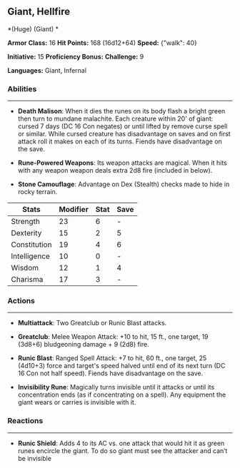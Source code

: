 ## Giant, Hellfire
*(Huge) (Giant) *

**Armor Class:** 16
**Hit Points:** 168 (16d12+64)
**Speed:** {"walk": 40}

**Initiative:** 15
**Proficiency Bonus:**
**Challenge:** 9

**Languages:** Giant, Infernal

### Abilities
 --- 
- **Death Malison**: When it dies the runes on its body flash a bright green then turn to mundane malachite. Each creature within 20' of giant: cursed 7 days (DC 16 Con negates) or until lifted by remove curse spell or similar. While cursed creature has disadvantage on saves and on first attack roll it makes on each of its turns. Fiends have disadvantage on the save.

- **Rune-Powered Weapons**: Its weapon attacks are magical. When it hits with any weapon weapon deals extra 2d8 fire (included in below).

- **Stone Camouflage**: Advantage on Dex (Stealth) checks made to hide in rocky terrain.



| Stats | Modifier | Stat | Save
| ---- | ---- | ---- | ---- |
| Strength | 23 | 6 | - |
| Dexterity | 15 | 2 | 5 |
| Constitution | 19 | 4 | 6 |
| Intelligence | 10 | 0 | - |
| Wisdom | 12 | 1 | 4 |
| Charisma | 17 | 3 | - |

### Actions
 --- 
- **Multiattack**: Two Greatclub or Runic Blast attacks.

- **Greatclub**: Melee Weapon Attack: +10 to hit, 15 ft., one target, 19 (3d8+6) bludgeoning damage + 9 (2d8) fire.

- **Runic Blast**: Ranged Spell Attack: +7 to hit, 60 ft., one target, 25 (4d10+3) force and target's speed halved until end of its next turn (DC 16 Con not half speed). Fiends have disadvantage on the save.

- **Invisibility Rune**: Magically turns invisible until it attacks or until its concentration ends (as if concentrating on a spell). Any equipment the giant wears or carries is invisible with it.

### Reactions
 --- 
- **Runic Shield**: Adds 4 to its AC vs. one attack that would hit it as green runes encircle the giant. To do so giant must see the attacker and can’t be invisible

